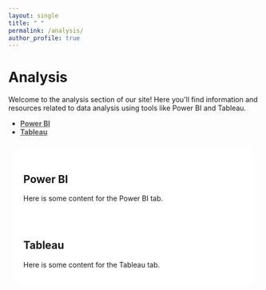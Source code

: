```yaml
---
layout: single
title: " "
permalink: /analysis/
author_profile: true
---
```

# Analysis

Welcome to the analysis section of our site! Here you'll find information and resources related to data analysis using tools like Power BI and Tableau.

<div class="container">
  <ul class="nav nav-tabs nav-justified">
    <li class="active"><a data-toggle="tab" href="#powerbi-tab">Power BI</a></li>
    <li><a data-toggle="tab" href="#tableau-tab">Tableau</a></li>
  </ul>

  <div class="tab-content">
    <div id="powerbi-tab" class="tab-pane fade in active">
      <h2>Power BI</h2>
      <p>Here is some content for the Power BI tab.</p>
    </div>
    <div id="tableau-tab" class="tab-pane fade">
      <h2>Tableau</h2>
      <p>Here is some content for the Tableau tab.</p>
    </div>
  </div>
</div>

<style>
  .nav-tabs {
    border-bottom: none;
  }
  
  .nav-tabs > li > a {
    border: none;
    color: #555;
    font-weight: bold;
  }
  
  .nav-tabs > li.active > a,
  .nav-tabs > li.active > a:focus {
    border: none;
    color: #555;
    font-weight: bold;
    background-color: #fff;
  }
  
  .nav-tabs > li > a:hover {
    border: none;
    color: #555;
    font-weight: bold;
    background-color: #fff;
  }
  
  .tab-content {
    border: none;
    padding: 15px;
  }
  
  .tab-pane {
    background-color: #fff;
    border: none;
    border-top: none;
    padding: 15px;
  }
</style>

<script src="https://code.jquery.com/jquery-3.6.0.min.js"></script>
<script src="https://maxcdn.bootstrapcdn.com/bootstrap/3.4.1/js/bootstrap.min.js"></script>
